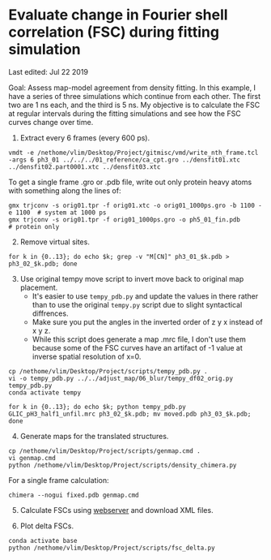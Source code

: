 # Evaluate change in Fourier shell correlation (FSC) during fitting simulation

Last edited: Jul 22 2019

Goal: Assess map-model agreement from density fitting. In this example, I have a series of three simulations which continue from each other. The first two are 1 ns each, and the third is 5 ns. My objective is to calculate the FSC at regular intervals during the fitting simulations and see how the FSC curves change over time.

1. Extract every 6 frames (every 600 ps).

```
vmdt -e /nethome/vlim/Desktop/Project/gitmisc/vmd/write_nth_frame.tcl -args 6 ph3_01 ../../../01_reference/ca_cpt.gro ../densfit01.xtc ../densfit02.part0001.xtc ../densfit03.xtc
```

To get a single frame .gro or .pdb file, write out only protein heavy atoms with something along the lines of:

```
gmx trjconv -s orig01.tpr -f orig01.xtc -o orig01_1000ps.gro -b 1100 -e 1100  # system at 1000 ps
gmx trjconv -s orig01.tpr -f orig01_1000ps.gro -o ph5_01_fin.pdb              # protein only
```

2. Remove virtual sites.

```
for k in {0..13}; do echo $k; grep -v "M[CN]" ph3_01_$k.pdb > ph3_02_$k.pdb; done
```

3. Use original tempy move script to invert move back to original map placement. 
    * It's easier to use `tempy_pdb.py` and update the values in there rather than to use the original `tempy.py` script due to slight syntactical diffrences. 
    * Make sure you put the angles in the inverted order of z y x instead of x y z.
    * While this script does generate a map .mrc file, I don't use them because some of the FSC curves have an artifact of -1 value at inverse spatial resolution of x=0.

```
cp /nethome/vlim/Desktop/Project/scripts/tempy_pdb.py .
vi -o tempy_pdb.py ../../adjust_map/06_blur/tempy_df02_orig.py tempy_pdb.py
conda activate tempy

for k in {0..13}; do echo $k; python tempy_pdb.py GLIC_pH3_half1_unfil.mrc ph3_02_$k.pdb; mv moved.pdb ph3_03_$k.pdb; done
```

4. Generate maps for the translated structures.

```
cp /nethome/vlim/Desktop/Project/scripts/genmap.cmd .
vi genmap.cmd
python /nethome/vlim/Desktop/Project/scripts/density_chimera.py
```

For a single frame calculation:

```
chimera --nogui fixed.pdb genmap.cmd
```

5. Calculate FSCs using [webserver](https://www.ebi.ac.uk/pdbe/emdb/validation/fsc/) and download XML files.

6. Plot delta FSCs.

```
conda activate base
python /nethome/vlim/Desktop/Project/scripts/fsc_delta.py
```
